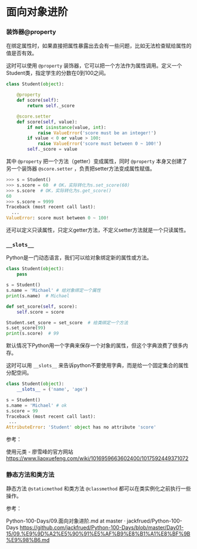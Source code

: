 # 面向对象进阶

### 装饰器@property

在绑定属性时，如果直接把属性暴露出去会有一些问题，比如无法检查赋给属性的值是否有效。

这时可以使用 `@property` 装饰器，它可以把一个方法作为属性调用。定义一个Student类，指定学生的分数在0到100之间。

```python
class Student(object):

    @property
    def score(self):
        return self._score

    @score.setter
    def score(self, value):
        if not isinstance(value, int):
            raise ValueError('score must be an integer!')
        if value < 0 or value > 100:
            raise ValueError('score must between 0 ~ 100!')
        self._score = value
```

其中 `@property` 把一个方法（getter）变成属性，同时 `@property` 本身又创建了另一个装饰器 `@score.setter` ，负责把setter方法变成属性赋值。

```python
>>> s = Student()
>>> s.score = 60  # OK，实际转化为s.set_score(60)
>>> s.score  # OK，实际转化为s.get_score()
60
>>> s.score = 9999
Traceback (most recent call last):
  ...
ValueError: score must between 0 ~ 100!
```

还可以定义只读属性，只定义getter方法，不定义setter方法就是一个只读属性。



### `__slots__`

Python是一门动态语言，我们可以给对象绑定新的属性或方法。

```python
class Student(object):
    pass

s = Student()
s.name = 'Michael' # 给对象绑定一个属性
print(s.name)  # Michael

def set_score(self, score):
    self.score = score

Student.set_score = set_score  # 给类绑定一个方法
s.set_score(99)
print(s.score)  # 99
```

默认情况下Python用一个字典来保存一个对象的属性，但这个字典浪费了很多内存。

这时可以用 `__slots__` 来告诉python不要使用字典，而是给一个固定集合的属性分配空间。

```python
class Student(object):
    __slots__ = ('name', 'age')

s = Student()
s.name = 'Michael' # ok
s.score = 99
Traceback (most recent call last):
 ...
AttributeError: 'Student' object has no attribute 'score'
```

参考：

使用元类 - 廖雪峰的官方网站
https://www.liaoxuefeng.com/wiki/1016959663602400/1017592449371072



### 静态方法和类方法

静态方法 `@staticmethod` 和类方法 `@classmethod` 都可以在类实例化之前执行一些操作。

参考：

Python-100-Days/09.面向对象进阶.md at master · jackfrued/Python-100-Days
https://github.com/jackfrued/Python-100-Days/blob/master/Day01-15/09.%E9%9D%A2%E5%90%91%E5%AF%B9%E8%B1%A1%E8%BF%9B%E9%98%B6.md
